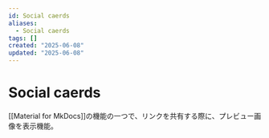 ```yaml
---
id: Social caerds
aliases:
  - Social caerds
tags: []
created: "2025-06-08"
updated: "2025-06-08"
---
```


# Social caerds

[[Material for MkDocs]]の機能の一つで、リンクを共有する際に、プレビュー画像を表示機能。
